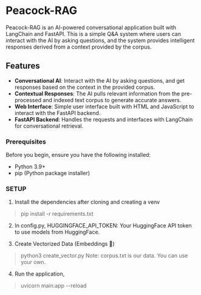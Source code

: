 # Peacock-RAG

Peacock-RAG is an AI-powered conversational application built with LangChain and FastAPI. This is a simple Q&A system where users can interact with the AI by asking questions, and the system provides intelligent responses derived from a context provided by the corpus.

## Features

- **Conversational AI**: Interact with the AI by asking questions, and get responses based on the context in the provided corpus.
- **Contextual Responses**: The AI pulls relevant information from the pre-processed and indexed text corpus to generate accurate answers.
- **Web Interface**: Simple user interface built with HTML and JavaScript to interact with the FastAPI backend.
- **FastAPI Backend**: Handles the requests and interfaces with LangChain for conversational retrieval.

### Prerequisites

Before you begin, ensure you have the following installed:

- Python 3.9+
- pip (Python package installer)

### SETUP
1. Install the dependencies after cloning and creating a venv
> pip install -r requirements.txt

2. In config.py,
HUGGINGFACE_API_TOKEN: Your HuggingFace API token to use models from HuggingFace.

3. Create Vectorized Data (Embeddings 🤥)
> python3 create_vector.py
Note: corpus.txt is our data. You can use your own.

4. Run the application,
> uvicorn main:app --reload
